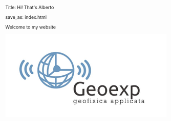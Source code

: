 Title: Hi! That's Alberto

save_as: index.html


Welcome to my website



![mypic1](../images/logo.jpg)

